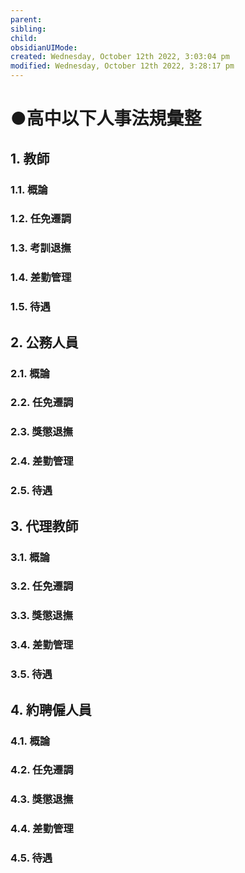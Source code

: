```yaml
---
parent: 
sibling: 
child: 
obsidianUIMode: 
created: Wednesday, October 12th 2022, 3:03:04 pm
modified: Wednesday, October 12th 2022, 3:28:17 pm
---
```

# ●高中以下人事法規彙整

## 1. 教師
### 1.1. 概論
### 1.2. 任免遷調
### 1.3. 考訓退撫
### 1.4. 差勤管理
### 1.5. 待遇
## 2. 公務人員
### 2.1. 概論
### 2.2. 任免遷調
### 2.3. 獎懲退撫
### 2.4. 差勤管理
### 2.5. 待遇
## 3. 代理教師
### 3.1. 概論
### 3.2. 任免遷調
### 3.3. 獎懲退撫
### 3.4. 差勤管理
### 3.5. 待遇
## 4. 約聘僱人員
### 4.1. 概論
### 4.2. 任免遷調
### 4.3. 獎懲退撫
### 4.4. 差勤管理
### 4.5. 待遇